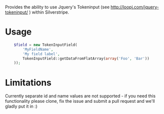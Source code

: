 Provides the ability to use Jquery's Tokeninput (see http://loopj.com/jquery-tokeninput/ ) within Silverstripe.

# Usage

```php
    $field = new TokenInputField(
		'MyFieldName', 
		'My field label', 
		TokenInputField::getDataFromFlatArray(array('Foo', 'Bar'))
	));
```

# Limitations

Currently separate id and name values are not supported - if you need this functionality please clone, 
fix the issue and submit a pull request and we'll gladly put it in :) 